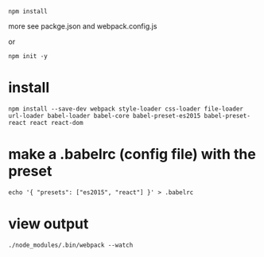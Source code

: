 `npm install`

more see packge.json and webpack.config.js

or

`npm init -y`

# install 
`npm install --save-dev webpack style-loader css-loader file-loader url-loader babel-loader babel-core babel-preset-es2015 babel-preset-react react react-dom`

# make a .babelrc (config file) with the preset
`echo '{ "presets": ["es2015", "react"] }' > .babelrc`

# view output
`./node_modules/.bin/webpack --watch`
